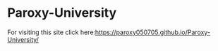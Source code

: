 # Paroxy-University

For visiting this site click here:https://paroxy050705.github.io/Paroxy-University/
